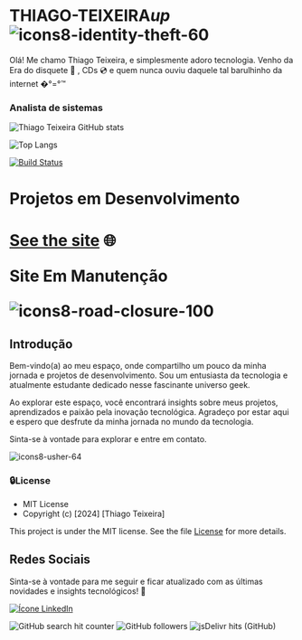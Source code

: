 # THIAGO-TEIXEIRA*up* ![icons8-identity-theft-60](https://github.com/Thiago-Teixeiraup/Thiago-Teixeiraup/assets/122649685/f57a5464-8f63-406e-bf9c-26a8d3d02b84)
 Olá! Me chamo Thiago Teixeira, e simplesmente adoro tecnologia. Venho da Era do disquete 💾 , CDs 💿 e quem nunca ouviu daquele tal barulhinho da internet �°=°™
 <br>

<h3>Analista de sistemas</h3> 

![Thiago Teixeira GitHub stats](https://github-readme-stats.vercel.app/api?username=Thiago-Teixeiraup&show_icons=true&theme=tokyonight)

![Top Langs](https://github-readme-stats.vercel.app/api/top-langs/?username=Thiago-Teixeiraup&layout=compact&theme=tokyonight)

[![Build Status](https://img.shields.io/travis/nome-do-usuario/nome-do-repositorio.svg)](https://travis-ci.org/nome-do-usuario/nome-do-repositorio)


# Projetos em Desenvolvimento

<h1>
    <a href="">See the site</a> 🌐
    <p>Site Em Manutenção<p>

![icons8-road-closure-100](https://github.com/Thiago-Teixeiraup/Thiago-Teixeiraup/assets/122649685/831aa072-8d21-45f9-9813-26764d4729bb)
</h1>

  

<h2>Introdução</h2> 
Bem-vindo(a) ao meu espaço, onde compartilho um pouco da minha jornada e projetos de desenvolvimento. Sou um entusiasta da tecnologia e atualmente estudante dedicado nesse fascinante universo geek.

Ao explorar este espaço, você encontrará insights sobre meus projetos, aprendizados e paixão pela inovação tecnológica. Agradeço por estar aqui e espero que desfrute da minha jornada no mundo da tecnologia.

Sinta-se à vontade para explorar e entre em contato.

![icons8-usher-64](https://github.com/Thiago-Teixeiraup/Thiago-Teixeiraup/assets/122649685/6c84210e-059b-4a6b-853c-dec374c7d278) 

### 🔒License
 * MIT License 
 * Copyright (c) [2024] [Thiago Teixeira]

This project is under the MIT license. See the file [License]() for more details.

<h2>Redes Sociais</h2> 
<p>Sinta-se à vontade para me seguir e ficar atualizado com as últimas novidades e insights tecnológicos! 🚀<p>

[![Ícone LinkedIn](https://img.shields.io/badge/LinkedIn-0077B5?style=for-the-badge&logo=linkedin&logoColor=white)](https://www.linkedin.com/in/thiago-teixeira-analista/)


![GitHub search hit counter](https://img.shields.io/github/search/ThiagoTeixeira/ThiagoTeixeira/ThiagoTeixeira?style=social) ![GitHub followers](https://img.shields.io/github/followers/ThiagoTeixeira?style=social&logoColor=%2300CAFF) ![jsDelivr hits (GitHub)](https://img.shields.io/jsdelivr/gh/hy/ThiagoTeixeira/ThiagoTeixeira?style=social&label=Hits)




















